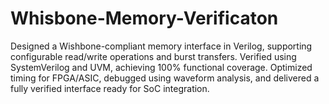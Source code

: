 # Whisbone-Memory-Verificaton
Designed a Wishbone-compliant memory interface in Verilog, supporting configurable read/write operations and burst transfers. Verified using SystemVerilog and UVM, achieving 100% functional coverage. Optimized timing for FPGA/ASIC, debugged using waveform analysis, and delivered a fully verified interface ready for SoC integration.
